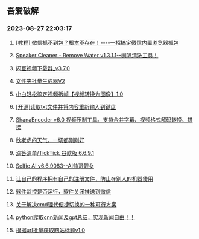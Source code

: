 ## 吾爱破解 
### 2023-08-27 22:03:17

1. [[教程] 微信抓不到包？根本不存在！----一招搞定微信内置浏览器抓包](https://www.52pojie.cn/thread-1826013-1-1.html)

2. [Speaker Cleaner - Remove Water v1.3.1.1--喇叭清洗工具！](https://www.52pojie.cn/thread-1826048-1-1.html)

3. [闪豆视频下载器_v3.7.0](https://www.52pojie.cn/thread-1826187-1-1.html)

4. [文件夹批量生成器V2](https://www.52pojie.cn/thread-1826182-1-1.html)

5. [小白轻松搞定视频拆帧【视频转换为图像】1.0](https://www.52pojie.cn/thread-1826171-1-1.html)

6. [[开源]读取txt文件并将内容重新输入到键盘](https://www.52pojie.cn/thread-1826086-1-1.html)

7. [ShanaEncoder v6.0 视频压制工具，支持合并字幕、视频格式解码转换、拼接](https://www.52pojie.cn/thread-1826210-1-1.html)

8. [秋老虎的天气，一切都刚刚好](https://www.52pojie.cn/thread-1826043-1-1.html)

9. [滴答清单/TickTick 谷歌版 6.6.9.1](https://www.52pojie.cn/thread-1826055-1-1.html)

10. [Selfie AI v6.6.9083--AI帅哥靓女](https://www.52pojie.cn/thread-1826188-1-1.html)

11. [让自己的程序拥有自己的注册文件，防止在别人的机器使用](https://www.52pojie.cn/thread-1826088-1-1.html)

12. [软件监控是否运行，软件关闭推送到微信](https://www.52pojie.cn/thread-1826156-1-1.html)

13. [关于解决cmd理代便捷切换的一种可行方案](https://www.52pojie.cn/thread-1826113-1-1.html)

14. [python爬取cnn新闻及gpt总结，实现新闻自由！！](https://www.52pojie.cn/thread-1826246-1-1.html)

15. [根据url批量获取网站标题v1.0](https://www.52pojie.cn/thread-1826199-1-1.html)

